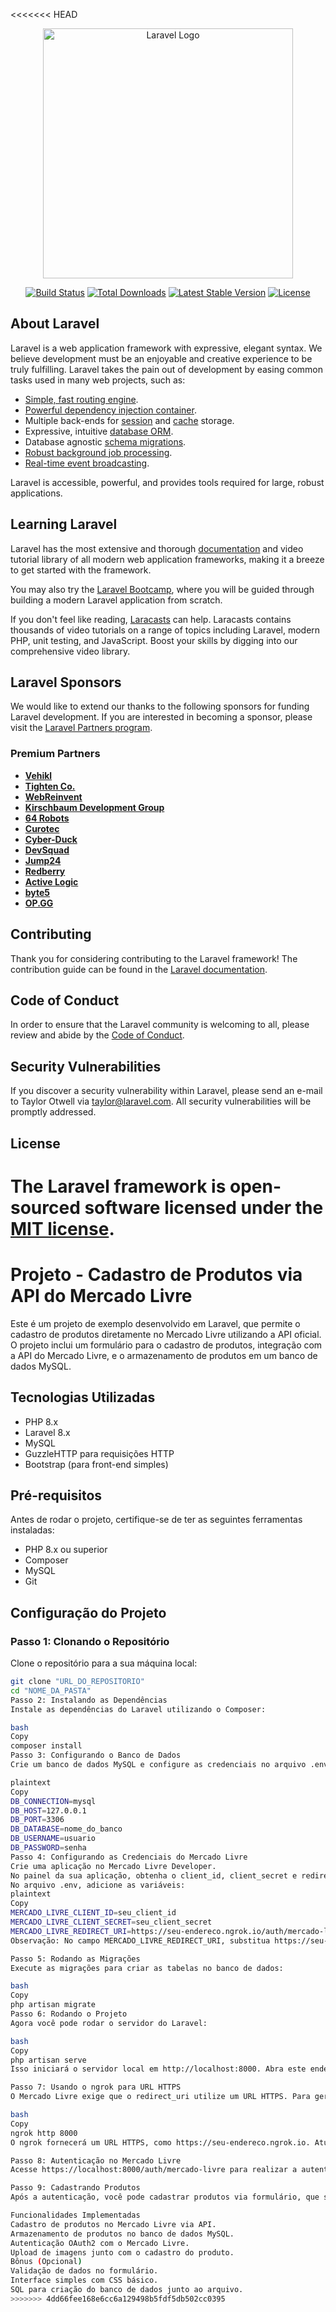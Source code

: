 <<<<<<< HEAD
<p align="center"><a href="https://laravel.com" target="_blank"><img src="https://raw.githubusercontent.com/laravel/art/master/logo-lockup/5%20SVG/2%20CMYK/1%20Full%20Color/laravel-logolockup-cmyk-red.svg" width="400" alt="Laravel Logo"></a></p>

<p align="center">
<a href="https://github.com/laravel/framework/actions"><img src="https://github.com/laravel/framework/workflows/tests/badge.svg" alt="Build Status"></a>
<a href="https://packagist.org/packages/laravel/framework"><img src="https://img.shields.io/packagist/dt/laravel/framework" alt="Total Downloads"></a>
<a href="https://packagist.org/packages/laravel/framework"><img src="https://img.shields.io/packagist/v/laravel/framework" alt="Latest Stable Version"></a>
<a href="https://packagist.org/packages/laravel/framework"><img src="https://img.shields.io/packagist/l/laravel/framework" alt="License"></a>
</p>

## About Laravel

Laravel is a web application framework with expressive, elegant syntax. We believe development must be an enjoyable and creative experience to be truly fulfilling. Laravel takes the pain out of development by easing common tasks used in many web projects, such as:

- [Simple, fast routing engine](https://laravel.com/docs/routing).
- [Powerful dependency injection container](https://laravel.com/docs/container).
- Multiple back-ends for [session](https://laravel.com/docs/session) and [cache](https://laravel.com/docs/cache) storage.
- Expressive, intuitive [database ORM](https://laravel.com/docs/eloquent).
- Database agnostic [schema migrations](https://laravel.com/docs/migrations).
- [Robust background job processing](https://laravel.com/docs/queues).
- [Real-time event broadcasting](https://laravel.com/docs/broadcasting).

Laravel is accessible, powerful, and provides tools required for large, robust applications.

## Learning Laravel

Laravel has the most extensive and thorough [documentation](https://laravel.com/docs) and video tutorial library of all modern web application frameworks, making it a breeze to get started with the framework.

You may also try the [Laravel Bootcamp](https://bootcamp.laravel.com), where you will be guided through building a modern Laravel application from scratch.

If you don't feel like reading, [Laracasts](https://laracasts.com) can help. Laracasts contains thousands of video tutorials on a range of topics including Laravel, modern PHP, unit testing, and JavaScript. Boost your skills by digging into our comprehensive video library.

## Laravel Sponsors

We would like to extend our thanks to the following sponsors for funding Laravel development. If you are interested in becoming a sponsor, please visit the [Laravel Partners program](https://partners.laravel.com).

### Premium Partners

- **[Vehikl](https://vehikl.com/)**
- **[Tighten Co.](https://tighten.co)**
- **[WebReinvent](https://webreinvent.com/)**
- **[Kirschbaum Development Group](https://kirschbaumdevelopment.com)**
- **[64 Robots](https://64robots.com)**
- **[Curotec](https://www.curotec.com/services/technologies/laravel/)**
- **[Cyber-Duck](https://cyber-duck.co.uk)**
- **[DevSquad](https://devsquad.com/hire-laravel-developers)**
- **[Jump24](https://jump24.co.uk)**
- **[Redberry](https://redberry.international/laravel/)**
- **[Active Logic](https://activelogic.com)**
- **[byte5](https://byte5.de)**
- **[OP.GG](https://op.gg)**

## Contributing

Thank you for considering contributing to the Laravel framework! The contribution guide can be found in the [Laravel documentation](https://laravel.com/docs/contributions).

## Code of Conduct

In order to ensure that the Laravel community is welcoming to all, please review and abide by the [Code of Conduct](https://laravel.com/docs/contributions#code-of-conduct).

## Security Vulnerabilities

If you discover a security vulnerability within Laravel, please send an e-mail to Taylor Otwell via [taylor@laravel.com](mailto:taylor@laravel.com). All security vulnerabilities will be promptly addressed.

## License

The Laravel framework is open-sourced software licensed under the [MIT license](https://opensource.org/licenses/MIT).
=======
# Projeto - Cadastro de Produtos via API do Mercado Livre

Este é um projeto de exemplo desenvolvido em Laravel, que permite o cadastro de produtos diretamente no Mercado Livre utilizando a API oficial. O projeto inclui um formulário para o cadastro de produtos, integração com a API do Mercado Livre, e o armazenamento de produtos em um banco de dados MySQL.

## Tecnologias Utilizadas

- PHP 8.x
- Laravel 8.x
- MySQL
- GuzzleHTTP para requisições HTTP
- Bootstrap (para front-end simples)

## Pré-requisitos

Antes de rodar o projeto, certifique-se de ter as seguintes ferramentas instaladas:

- PHP 8.x ou superior
- Composer
- MySQL
- Git

## Configuração do Projeto

### Passo 1: Clonando o Repositório

Clone o repositório para a sua máquina local:

```bash
git clone "URL_DO_REPOSITORIO"
cd "NOME_DA_PASTA"
Passo 2: Instalando as Dependências
Instale as dependências do Laravel utilizando o Composer:

bash
Copy
composer install
Passo 3: Configurando o Banco de Dados
Crie um banco de dados MySQL e configure as credenciais no arquivo .env. Exemplo:

plaintext
Copy
DB_CONNECTION=mysql
DB_HOST=127.0.0.1
DB_PORT=3306
DB_DATABASE=nome_do_banco
DB_USERNAME=usuario
DB_PASSWORD=senha
Passo 4: Configurando as Credenciais do Mercado Livre
Crie uma aplicação no Mercado Livre Developer.
No painel da sua aplicação, obtenha o client_id, client_secret e redirect_uri.
No arquivo .env, adicione as variáveis:
plaintext
Copy
MERCADO_LIVRE_CLIENT_ID=seu_client_id
MERCADO_LIVRE_CLIENT_SECRET=seu_client_secret
MERCADO_LIVRE_REDIRECT_URI=https://seu-endereco.ngrok.io/auth/mercado-livre/callback
Observação: No campo MERCADO_LIVRE_REDIRECT_URI, substitua https://seu-endereco.ngrok.io pelo seu URL gerado pelo ngrok (por exemplo, https://abc123.ngrok.io).

Passo 5: Rodando as Migrações
Execute as migrações para criar as tabelas no banco de dados:

bash
Copy
php artisan migrate
Passo 6: Rodando o Projeto
Agora você pode rodar o servidor do Laravel:

bash
Copy
php artisan serve
Isso iniciará o servidor local em http://localhost:8000. Abra este endereço no navegador.

Passo 7: Usando o ngrok para URL HTTPS
O Mercado Livre exige que o redirect_uri utilize um URL HTTPS. Para gerar um URL com HTTPS, use o ngrok. Inicie o servidor Laravel e depois execute o seguinte comando no terminal:

bash
Copy
ngrok http 8000
O ngrok fornecerá um URL HTTPS, como https://seu-endereco.ngrok.io. Atualize esse URL no seu arquivo .env para o Mercado Livre reconhecer a URL correta durante o processo de autenticação.

Passo 8: Autenticação no Mercado Livre
Acesse https://localhost:8000/auth/mercado-livre para realizar a autenticação com o Mercado Livre. Após a autenticação, o token será salvo na sessão e você será redirecionado para a página de cadastro de produtos.

Passo 9: Cadastrando Produtos
Após a autenticação, você pode cadastrar produtos via formulário, que será enviado diretamente para a API do Mercado Livre e armazenado no banco de dados local.

Funcionalidades Implementadas
Cadastro de produtos no Mercado Livre via API.
Armazenamento de produtos no banco de dados MySQL.
Autenticação OAuth2 com o Mercado Livre.
Upload de imagens junto com o cadastro do produto.
Bônus (Opcional)
Validação de dados no formulário.
Interface simples com CSS básico.
SQL para criação do banco de dados junto ao arquivo.
>>>>>>> 4dd66fee168e6cc6a129498b5fdf5db502cc0395
